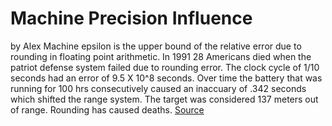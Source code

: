 # Machine Precision Influence
  by Alex
  Machine epsilon is the upper bound of the relative error due to rounding in floating point arithmetic. In 1991 28 Americans died when the patriot defense system failed due to rounding error. The clock cycle of 1/10 seconds had an error of 9.5 X 10^8 seconds. Over time the battery that was running for 100 hrs consecutively caused an inaccuary of .342 seconds which shifted the range system. The target was considered 137 meters out of range. Rounding has caused deaths.
 [Source](http://www.netlib.org/utk/people/JackDongarra/WEB-PAGES/SPRING-2009/Lect12.pdf)
